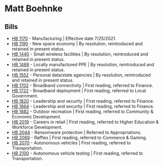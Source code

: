 # Matt Boehnke
## Bills
* [HB 1170](/bill/2021-22/hb/1170/) - Manufacturing | Effective date 7/25/2021.
* [HB 1190](/bill/2021-22/hb/1190/) - New space economy | By resolution, reintroduced and retained in present status.
* [HB 1440](/bill/2021-22/hb/1440/) - Small wireless facilities | By resolution, reintroduced and retained in present status.
* [HB 1489](/bill/2021-22/hb/1489/) - Locally manufactured PPE | By resolution, reintroduced and retained in present status.
* [HB 1552](/bill/2021-22/hb/1552/) - Personal data/state agencies | By resolution, reintroduced and retained in present status.
* [HB 1702](/bill/2021-22/hb/1702/) - Broadband connectivity | First reading, referred to Finance.
* [HB 1722](/bill/2021-22/hb/1722/) - Broadband deployment | First reading, referred to Local Government.
* [HB 1820](/bill/2021-22/hb/1820/) - Leadership and security | First reading, referred to Finance.
* [HB 1864](/bill/2021-22/hb/1864/) - Leadership and security | First reading, referred to Finance.
* [HB 1882](/bill/2021-22/hb/1882/) - Outdoor recreation | First reading, referred to Community & Economic Development.
* [HB 2019](/bill/2021-22/hb/2019/) - Careers in retail | First reading, referred to Higher Education & Workforce Development.
* [HB 2044](/bill/2021-22/hb/2044/) - Ransomware protection | Referred to Appropriations.
* [HB 2069](/bill/2021-22/hb/2069/) - Raffles | First reading, referred to Commerce & Gaming.
* [HB 2070](/bill/2021-22/hb/2070/) - Autonomous vehicles | First reading, referred to Transportation.
* [HB 2100](/bill/2021-22/hb/2100/) - Autonomous vehicle testing | First reading, referred to Transportation.
